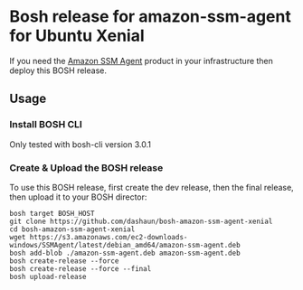 # Bosh release for amazon-ssm-agent for Ubuntu Xenial

If you need the [Amazon SSM Agent](https://docs.aws.amazon.com/systems-manager/latest/userguide/ssm-agent.html) product in your infrastructure then deploy this BOSH release.

## Usage

### Install BOSH CLI

Only tested with bosh-cli version 3.0.1

### Create & Upload the BOSH release

To use this BOSH release, first create the dev release, then the final release, then upload it to your BOSH director:

```
bosh target BOSH_HOST
git clone https://github.com/dashaun/bosh-amazon-ssm-agent-xenial
cd bosh-amazon-ssm-agent-xenial
wget https://s3.amazonaws.com/ec2-downloads-windows/SSMAgent/latest/debian_amd64/amazon-ssm-agent.deb
bosh add-blob ./amazon-ssm-agent.deb amazon-ssm-agent.deb
bosh create-release --force
bosh create-release --force --final
bosh upload-release
```

